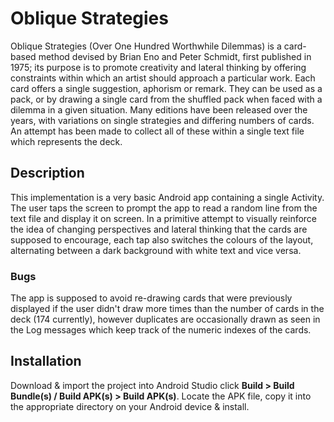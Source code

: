 # Oblique Strategies

Oblique Strategies (Over One Hundred Worthwhile Dilemmas) is a card-based method devised by Brian Eno and Peter Schmidt, first published in 1975; its purpose is to promote creativity and lateral thinking by offering constraints within which 
an artist should approach a particular work. Each card offers a single suggestion, aphorism or remark. They can be used as a pack, or by drawing a single card from the shuffled pack when faced with a dilemma in a given situation. Many editions have been released over the years, with variations on single strategies and differing numbers of cards. An attempt has been made to collect all of these within a single text file which represents the deck.

## Description

This implementation is a very basic Android app containing a single Activity. The user taps the screen to prompt the app to read a random line from the text file and display it on screen. In a primitive attempt to visually reinforce the idea of changing perspectives and lateral thinking that the cards are supposed to encourage, each tap also switches the colours of the layout, alternating between a dark background with white text and vice versa.

### Bugs

The app is supposed to avoid re-drawing cards that were previously displayed if the user didn't draw more times than the number of cards in the deck (174 currently), however duplicates are occasionally drawn as seen in the Log messages which keep track of the numeric indexes of the cards.

## Installation

Download & import the project into Android Studio click <b>Build > Build Bundle(s) / Build APK(s) > Build APK(s)</b>. Locate the APK file, copy it into the appropriate directory on your Android device & install.
